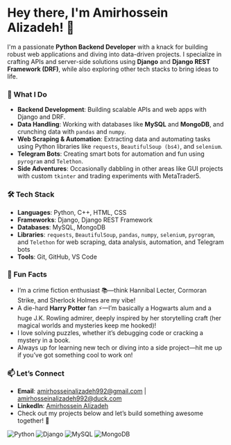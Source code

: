 # Hey there, I'm Amirhossein Alizadeh! 👋  

I'm a passionate **Python Backend Developer** with a knack for building robust web applications and diving into data-driven projects. I specialize in crafting APIs and server-side solutions using **Django** and **Django REST Framework (DRF)**, while also exploring other tech stacks to bring ideas to life.  

### 🔧 What I Do  
- **Backend Development**: Building scalable APIs and web apps with Django and DRF.  
- **Data Handling**: Working with databases like **MySQL** and **MongoDB**, and crunching data with `pandas` and `numpy`.  
- **Web Scraping & Automation**: Extracting data and automating tasks using Python libraries like `requests`, `BeautifulSoup (bs4)`, and `selenium`.  
- **Telegram Bots**: Creating smart bots for automation and fun using `pyrogram` and `Telethon`.  
- **Side Adventures**: Occasionally dabbling in other areas like GUI projects with custom `tkinter` and trading experiments with MetaTrader5.  

### 🛠️ Tech Stack  
- **Languages**: Python, C++, HTML, CSS  
- **Frameworks**: Django, Django REST Framework  
- **Databases**: MySQL, MongoDB  
- **Libraries**: `requests`, `BeautifulSoup`, `pandas`, `numpy`, `selenium`, `pyrogram`, and `Telethon` for web scraping, data analysis, automation, and Telegram bots  
- **Tools**: Git, GitHub, VS Code  

### 🌟 Fun Facts  
- I’m a crime fiction enthusiast 📚—think Hannibal Lecter, Cormoran Strike, and Sherlock Holmes are my vibe!  
- A die-hard **Harry Potter** fan ⚡—I’m basically a Hogwarts alum and a huge J.K. Rowling admirer, deeply inspired by her storytelling craft (her magical worlds and mysteries keep me hooked)!  
- I love solving puzzles, whether it’s debugging code or cracking a mystery in a book.  
- Always up for learning new tech or diving into a side project—hit me up if you’ve got something cool to work on!  

### 📫 Let’s Connect  
- **Email**: [amirhosseinalizadeh992@gmail.com](mailto:amirhosseinalizadeh992@gmail.com) | [amirhosseinalizadeh992@duck.com](mailto:amirhosseinalizadeh992@duck.com)  
- **LinkedIn**: [Amirhossein Alizadeh](https://www.linkedin.com/in/amirhossein-alizadeh-779663257/)  
- Check out my projects below and let’s build something awesome together! 🚀  

![Python](https://img.shields.io/badge/Python-3776AB?style=flat&logo=python&logoColor=white)  ![Django](https://img.shields.io/badge/Django-092E20?style=flat&logo=django&logoColor=white)  ![MySQL](https://img.shields.io/badge/MySQL-4479A1?style=flat&logo=mysql&logoColor=white)  ![MongoDB](https://img.shields.io/badge/MongoDB-47A248?style=flat&logo=mongodb&logoColor=white)
